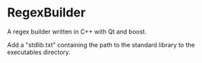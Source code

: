 # RegexBuilder
A regex builder written in C++ with Qt and boost.

Add a "stdlib.txt" containing the path to the standard library to the executables directory.
